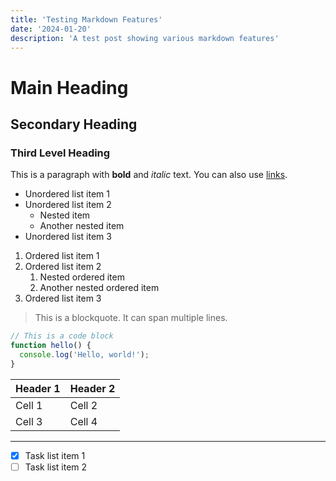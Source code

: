 ```yaml
---
title: 'Testing Markdown Features'
date: '2024-01-20'
description: 'A test post showing various markdown features'
---
```


# Main Heading

## Secondary Heading

### Third Level Heading

This is a paragraph with **bold** and *italic* text. You can also use [links](https://example.com).

- Unordered list item 1
- Unordered list item 2
    - Nested item
    - Another nested item
- Unordered list item 3

1. Ordered list item 1
2. Ordered list item 2
    1. Nested ordered item
    2. Another nested ordered item
3. Ordered list item 3

> This is a blockquote.
> It can span multiple lines.

```javascript
// This is a code block
function hello() {
  console.log('Hello, world!');
}
```

| Header 1 | Header 2 |
|----------|----------|
| Cell 1   | Cell 2   |
| Cell 3   | Cell 4   |

---

- [x] Task list item 1
- [ ] Task list item 2